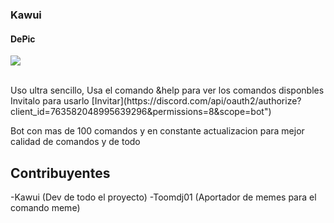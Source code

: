 ### Kawui

#### DePic

![](https://cdn.discordapp.com/attachments/763804175510929469/813806894266974218/DePic_2.png)

<br>
Uso ultra sencillo, Usa el comando &help para ver los comandos disponbles
Invitalo para usarlo [Invitar](https://discord.com/api/oauth2/authorize?client_id=763582048995639296&permissions=8&scope=bot")

Bot con mas de 100 comandos y en constante actualizacion para mejor calidad de comandos y de todo

## Contribuyentes

-Kawui (Dev de todo el proyecto)
-Toomdj01 (Aportador de memes para el comando meme)

